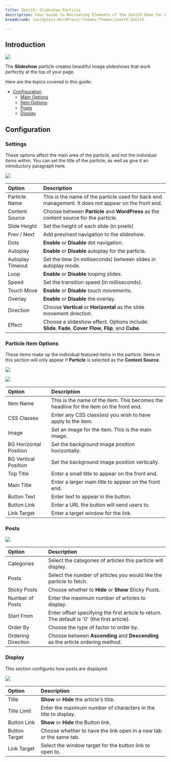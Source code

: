 ```yaml
---
title: Zenith: Slideshow Particle
description: Your Guide to Recreating Elements of the Zenith Demo for WordPress
breadcrumb: /wordpress:WordPress/!themes:Themes/zenith:Zenith

---
```


## Introduction

![](assets/particle_slideshow1.png)

The **Slideshow** particle creates beautiful image slideshows that work perfectly at the top of your page.

Here are the topics covered in this guide:

* [Configuration](#configuration)
    - [Main Options](#settings)
    - [Item Options](#particle-item-options)
    - [Posts](#posts)
    - [Display](#display)

## Configuration

### Settings 

These options affect the main area of the particle, and not the individual items within. You can set the title of the particle, as well as give it an introductory paragraph here.

![](assets/particle_slideshow2.png)

| Option           | Description                                                                                              |
| :-----           | :-----                                                                                                   |
| Particle Name    | This is the name of the particle used for back end management. It does not appear on the front end.      |
| Content Source   | Choose between **Particle** and **WordPress** as the content source for the particle.                    |
| Slide Height     | Set the height of each slide (in pixels)                                                                 |
| Prev / Next      | Add prev/next navigation to the slideshow.                                                               |
| Dots             | **Enable** or **Disable** dot navigation.                                                                |
| Autoplay         | **Enable** or **Disable** autoplay for the particle.                                                     |
| Autoplay Timeout | Set the time (in milliseconds) between slides in autoplay mode.                                          |
| Loop             | **Enable** or **Disable** looping slides.                                                                |
| Speed            | Set the transition speed (in milliseconds).                                                              |
| Touch Move       | **Enable** or **Disable** touch movements.                                                               |
| Overlay          | **Enable** or **Disable** the overlay.                                                                   |
| Direction        | Choose **Vertical** or **Horizontal** as the slide movement direction.                                   |
| Effect           | Choose a slideshow effect. Options include: **Slide**, **Fade**, **Cover Flow**, **Flip**, and **Cube**. |

### Particle Item Options

These items make up the individual featured items in the particle. Items in this section will only appear if **Particle** is selected as the **Content Source**.

![](assets/particle_slideshow3.png)

![](assets/particle_slideshow4.png)

| Option                 | Description                                                                            |
| :-----                 | :-----                                                                                 |
| Item Name              | This is the name of the item. This becomes the headline for the item on the front end. |
| CSS Classes            | Enter any CSS class(es) you wish to have apply to the item.                            |
| Image                  | Set an image for the item. This is the main image.                                     |
| BG Horizontal Position | Set the background image position horizontally.                                        |
| BG Vertical Position   | Set the background image position vertically.                                          |
| Top Title              | Enter a small title to appear on the front end.                                        |
| Main Title             | Enter a larger main title to appear on the front end.                                  |
| Button Text            | Enter text to appear in the button.                                                    |
| Button Link            | Enter a URL the button will send users to.                                             |
| Link Target            | Enter a target window for the link.                                                    |

### Posts

![](assets/particle_slideshow5.png)

| Option             | Description                                                                                  |
| :-----             | :-----                                                                                       |
| Categories         | Select the categories of articles this particle will display.                                |
| Posts              | Select the number of articles you would like the particle to fetch.                          |
| Sticky Posts       | Choose whether to **Hide** or **Show** Sticky Posts.                                         |
| Number of Posts    | Enter the maximum number of articles to display.                                             |
| Start From         | Enter offset specifying the first article to return. The default is '0' (the first article). |
| Order By           | Choose the type of factor to order by.                                                       |
| Ordering Direction | Choose between **Ascending** and **Descending** as the article ordering method.              |

### Display

This section configures how posts are displayed.

![](assets/particle_slideshow6.png)

| Option        | Description                                                        |
| :-----        | :-----                                                             |
| Title         | **Show** or **Hide** the article's title.                          |
| Title Limit   | Enter the maximum number of characters in the title to display.    |
| Button Link   | **Show** or **Hide** the Button link.                              |
| Button Target | Choose whether to have the link open in a new tab or the same tab. |
| Link Target   | Select the window target for the button link to open to.           |